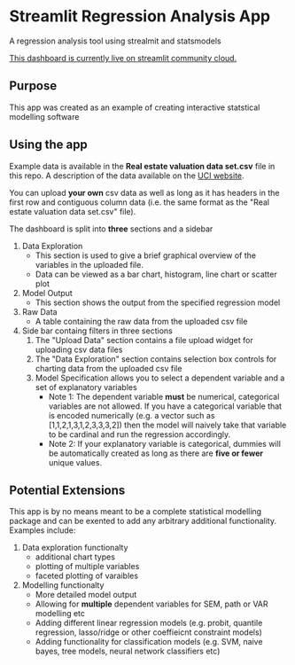 # Streamlit Regression Analysis App
A regression analysis tool using strealmit and statsmodels

[This dashboard is currently live on streamlit community cloud.](https://mauricebrown-streamlit-regression-analysis-app-dha1go.streamlit.app/)

## Purpose

This app was created as an example of creating interactive statstical modelling software

## Using the app

Example data is available in the **Real estate valuation data set.csv** file in this repo. A description of the data available on the [UCI website](https://archive.ics.uci.edu/ml/datasets/Real+estate+valuation+data+set).

You can upload **your own** csv data as well as long as it has headers in the first row and contiguous column data (i.e. the same format as the "Real estate valuation data set.csv" file).

The dashboard is split into **three** sections and a sidebar

1. Data Exploration
    * This section is used to give a brief graphical overview of the variables in the uploaded file.
    * Data can be viewed as a bar chart, histogram, line chart or scatter plot
2. Model Output
    * This section shows the output from the specified regression model
3. Raw Data
    * A table containing the raw data from the uploaded csv file
4. Side bar containg filters in three sections
    1. The "Upload Data" section contains a file upload widget for uploading csv data files
    2. The "Data Exploration" section contains selection box controls for charting data from the uploaded csv file
    3. Model Specification allows you to select a dependent variable and a set of explanatory variables
        * Note 1: The dependent variable **must** be numerical, categorical variables are not allowed. If you have a categorical variable that is encoded numerically (e.g. a vector such as [1,1,2,1,3,1,2,3,3,3,2]) then the model will naively take that variable to be cardinal and run the regression accordingly.
        * Note 2: If your explanatory variable is categorical, dummies will be automatically created as long as there are **five or fewer** unique values.

## Potential Extensions
This app is by no means meant to be a complete statistical modelling package and can be exented to add any arbitrary additional functionality. Examples include:

1. Data exploration functionalty
    * additional chart types
    * plotting of multiple variables
    * faceted plotting of varaibles
2. Modelling functionalty
    * More detailed model output
    * Allowing for **multiple** dependent variables for SEM, path or VAR modelling etc
    * Adding different linear regression models (e.g. probit, quantile regression, lasso/ridge or other coeffieicnt constraint models)
    * Adding functionality for classification models (e.g. SVM, naive bayes, tree models, neural network classifiers etc)